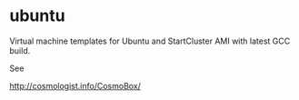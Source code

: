 # ubuntu
Virtual machine templates for Ubuntu and StartCluster AMI with latest GCC build.

See

 http://cosmologist.info/CosmoBox/
